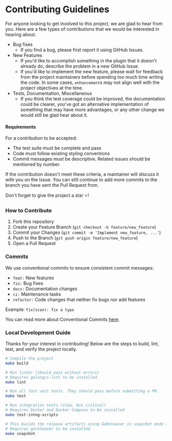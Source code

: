 # Contributing Guidelines

For anyone looking to get involved to this project, we are glad to hear from you. Here are a few types of contributions
that we would be interested in hearing about.

- Bug fixes
    - If you find a bug, please first report it using GitHub Issues.
- New Features
    - If you'd like to accomplish something in the plugin that it doesn't already do, describe the problem in a new
      GitHub Issue.
    - If you'd like to implement the new feature, please wait for feedback from the project maintainers before spending
      too much time writing the code. In some cases, `enhancement`s may not align well with the project objectives at
      the time.
- Tests, Documentation, Miscellaneous
    - If you think the test coverage could be improved, the documentation could be clearer, you've got an alternative
      implementation of something that may have more advantages, or any other change we would still be glad hear about
      it.

#### Requirements

For a contribution to be accepted:

- The test suite must be complete and pass
- Code must follow existing styling conventions
- Commit messages must be descriptive. Related issues should be mentioned by number.

If the contribution doesn't meet these criteria, a maintainer will discuss it with you on the Issue. You can still
continue to add more commits to the branch you have sent the Pull Request from.

Don't forget to give the project a star ⭐!

### How to Contribute

1. Fork this repository
2. Create your Feature Branch (`git checkout -b feature/new_feature`)
3. Commit your Changes (`git commit -m 'Implement new_feature, ...'`)
4. Push to the Branch (`git push origin feature/new_feature`)
5. Open a Pull Request

### Commits

We use conventional commits to ensure consistent commit messages:

- `feat:` New features
- `fix:` Bug fixes
- `docs:` Documentation changes
- `ci:` Maintenance tasks
- `refactor:` Code changes that neither fix bugs nor add features

Example: `fix(scan): fix a typo`

You can read more about Conventional Commits [here](https://www.conventionalcommits.org/en/v1.0.0/).

### Local Development Guide

Thanks for your interest in contributing! Below are the steps to build, lint, test, and verify the project locally.

```bash
# Compile the project
make build

# Run linter (should pass without errors)
# Requires golangci-lint to be installed
make lint

# Run all fast unit tests. They should pass before submitting a PR.
make test

# Run integration tests (slow, but critical)
# Requires Docker and Docker Compose to be installed
make test-integ-scripts

# This builds the release artifacts using GoReleaser in snapshot mode (nothing is published).
# Requires goreleaser to be installed
make snapshot
```
